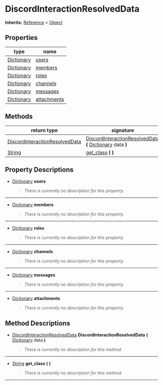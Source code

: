   
# DiscordInteractionResolvedData
  
**Inherits:** [Reference](https://docs.godotengine.org/en/3.5/classes/class_reference.html) < [Object](https://docs.godotengine.org/en/3.5/classes/class_object.html)  
  
  
## Properties
  
| type                                                                            | name                                 |
|---------------------------------------------------------------------------------|--------------------------------------|
| [Dictionary](https://docs.godotengine.org/en/3.5/classes/class_dictionary.html) | [users](#property-users)             |
| [Dictionary](https://docs.godotengine.org/en/3.5/classes/class_dictionary.html) | [members](#property-members)         |
| [Dictionary](https://docs.godotengine.org/en/3.5/classes/class_dictionary.html) | [roles](#property-roles)             |
| [Dictionary](https://docs.godotengine.org/en/3.5/classes/class_dictionary.html) | [channels](#property-channels)       |
| [Dictionary](https://docs.godotengine.org/en/3.5/classes/class_dictionary.html) | [messages](#property-messages)       |
| [Dictionary](https://docs.godotengine.org/en/3.5/classes/class_dictionary.html) | [attachments](#property-attachments) |  
  
## Methods
  
| return type                                                                 | signature                                                                                                                                                                 |
|-----------------------------------------------------------------------------|---------------------------------------------------------------------------------------------------------------------------------------------------------------------------|
| [DiscordInteractionResolvedData](./class_discordinteractionresolveddata.md) | [DiscordInteractionResolvedData](#method-DiscordInteractionResolvedData) **(** [Dictionary](https://docs.godotengine.org/en/3.5/classes/class_dictionary.html) data **)** |
| [String](https://docs.godotengine.org/en/3.5/classes/class_string.html)     | [get\_class](#method-get-class) **(**  **)**                                                                                                                              |  
  
## Property Descriptions
  
- <a name="property-users"></a>[Dictionary](https://docs.godotengine.org/en/3.5/classes/class_dictionary.html) **users**  
  
	> *There is currently no description for this property.*  
________________

- <a name="property-members"></a>[Dictionary](https://docs.godotengine.org/en/3.5/classes/class_dictionary.html) **members**  
  
	> *There is currently no description for this property.*  
________________

- <a name="property-roles"></a>[Dictionary](https://docs.godotengine.org/en/3.5/classes/class_dictionary.html) **roles**  
  
	> *There is currently no description for this property.*  
________________

- <a name="property-channels"></a>[Dictionary](https://docs.godotengine.org/en/3.5/classes/class_dictionary.html) **channels**  
  
	> *There is currently no description for this property.*  
________________

- <a name="property-messages"></a>[Dictionary](https://docs.godotengine.org/en/3.5/classes/class_dictionary.html) **messages**  
  
	> *There is currently no description for this property.*  
________________

- <a name="property-attachments"></a>[Dictionary](https://docs.godotengine.org/en/3.5/classes/class_dictionary.html) **attachments**  
  
	> *There is currently no description for this property.*
  
  
## Method Descriptions
  
- <a name="method-DiscordInteractionResolvedData"></a>[DiscordInteractionResolvedData](./class_discordinteractionresolveddata.md) **DiscordInteractionResolvedData** **(** [Dictionary](https://docs.godotengine.org/en/3.5/classes/class_dictionary.html) data **)**  
  
	> *There is currently no description for this method.*  
________________

- <a name="method-get-class"></a>[String](https://docs.godotengine.org/en/3.5/classes/class_string.html) **get\_class** **(**  **)**  
  
	> *There is currently no description for this method.*  
________________

  
